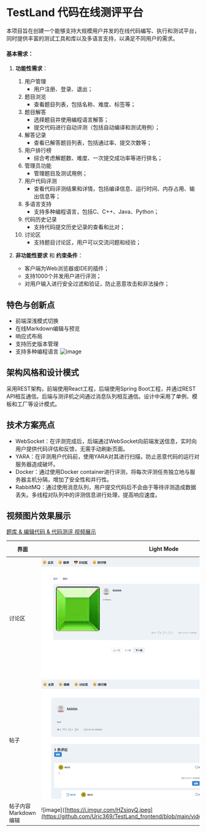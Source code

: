 # TestLand 代码在线测评平台
本项目旨在创建一个能够支持大规模用户并发的在线代码编写、执行和测试平台，同时提供丰富的测试工具和库以及多语言支持，以满足不同用户的需求。

#### 基本需求：
1. **功能性需求**：
    1. 用户管理
        - 用户注册、登录、退出；
    2. 题目浏览
        - 查看题目列表，包括名称、难度、标签等；
    3. 题目解答
        - 选择题目并使用编程语言解答；
        - 提交代码进行自动评测（包括自动编译和测试用例）；
    4. 解答记录
        - 查看已解答题目列表，包括通过率、提交次数等；
    5. 用户排行榜
        - 综合考虑解题数、难度、一次提交成功率等进行排名；
    6. 管理员功能
        - 管理题目及测试用例；
    7. 用户代码评测
        - 查看代码评测结果和详情，包括编译信息、运行时间、内存占用、输出信息等；
    8. 多语言支持
        - 支持多种编程语言，包括C、C++、Java、Python；
    9. 代码历史记录
        - 支持代码提交历史记录的查看和比对；
    10. 讨论区
        - 支持题目讨论区，用户可以交流问题和经验；

2. **非功能性要求** 和 **约束条件**：
   - 客户端为Web浏览器或IDE的插件；
   - 支持1000个并发用户进行评测；
   - 对用户输入进行安全过滤和验证，防止恶意攻击和非法操作；

## 特色与创新点
- 前端深浅模式切换
- 在线Markdown编辑与预览
- 响应式布局
- 支持历史版本管理
- 支持多种编程语言
![image](https://github.com/Uric369/TestLand_frontend/assets/96730554/429f2241-b412-4711-bcd1-e5a47cc4dda1)


## 架构风格和设计模式

采用REST架构，前端使用React工程，后端使用Spring Boot工程，并通过REST API相互通信。后端与测评机之间通过消息队列相互通信。设计中采用了单例、模板和工厂等设计模式。

## 技术方案亮点

- WebSocket：在评测完成后，后端通过WebSocket向前端发送信息，实时向用户提供代码评估和反馈，无需手动刷新页面。
- YARA：在评测用户代码前，使用YARA对其进行扫描，防止恶意代码的运行对服务器造成破坏。
- Docker：通过使用Docker container进行评测，将每次评测任务独立地与服务器主机分隔，增加了安全性和并行性。
- RabbitMQ：通过使用消息队列，用户提交代码后不会由于等待评测造成数据丢失。多线程对队列中的评测信息进行处理，提高响应速度。

## 视频图片效果展示

[题库 & 编辑代码 & 代码测评 视频展示](https://github.com/Uric369/TestLand_frontend/blob/62e9e192386a7f1db9bf1ff1bd50fa46c33a8185/video%26image/testland.mp4)

| 界面  | Light Mode  | Dark Mode |
|--------------|------------|-------------------|
| 讨论区 | ![image](https://github.com/Uric369/TestLand_frontend/blob/main/video%26image/light/discussion.png)| ![image](https://github.com/Uric369/TestLand_frontend/blob/main/video%26image/dark/discussion.png)| 
| 帖子 | ![image](https://github.com/Uric369/TestLand_frontend/blob/main/video%26image/light/forumInfo.png)| ![image](https://github.com/Uric369/TestLand_frontend/blob/main/video%26image/dark/forumInfo.png)| 
| 帖子内容Markdown编辑 | ![image]([https://i.imgur.com/HZsiqyQ.jpeg](https://github.com/Uric369/TestLand_frontend/blob/main/video%26image/light/postEditor.png) |  |
